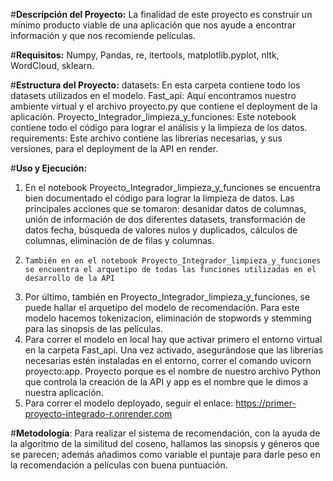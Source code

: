 #**Descripción del Proyecto:**
La finalidad de este proyecto es construir un mínimo producto viable de una aplicación que nos ayude a encontrar información y que nos recomiende películas. 


#**Requisitos:**
Numpy, Pandas, re, itertools, matplotlib.pyplot, nltk, WordCloud, sklearn.


#**Estructura del Proyecto:**
datasets: En esta carpeta contiene todo los datasets utilizados en el modelo.
Fast_api: Aquí encontramos nuestro ambiente virtual y el archivo proyecto.py que contiene el deployment de la aplicación. 
Proyecto_Integrador_limpieza_y_funciones: Este notebook contiene todo el código para lograr el análisis y la limpieza de los datos.
requirements: Este archivo contiene las librerías necesarias, y sus versiones, para el deployment de la API en render.


#**Uso y Ejecución:**
  1.	En el notebook Proyecto_Integrador_limpieza_y_funciones se encuentra bien documentado el código para lograr la limpieza de datos.
  Las principales acciones que se tomaron: desanidar datos de columnas, unión de información de dos diferentes datasets, transformación de datos fecha, búsqueda de valores nulos y duplicados, cálculos de columnas, eliminación de de filas y columnas.
  2.	 También en en el notebook Proyecto_Integrador_limpieza_y_funciones se encuentra el arquetipo de todas las funciones utilizadas en el desarrollo de la API
  3.	Por último, también en Proyecto_Integrador_limpieza_y_funciones, se puede hallar el arquetipo del modelo de recomendación. Para este modelo hacemos tokenizacion, eliminación de stopwords y stemming para las sinopsis de las películas. 
  4.	Para correr el modelo en local hay que activar primero el entorno virtual en la carpeta Fast_api. Una vez activado, asegurándose que las librerías necesarias estén instaladas en el entorno, correr el comando uvicorn proyecto:app. Proyecto porque es el nombre de nuestro archivo Python que controla la creación de la API y app es el nombre que le dimos a nuestra aplicación.
  5.	Para correr el modelo deployado, seguir el enlace: https://primer-proyecto-integrado-r.onrender.com


#**Metodología**: 
Para realizar el sistema de recomendación, con la ayuda de la algoritmo de la similitud del coseno, hallamos las sinopsis y géneros que se parecen; además añadimos como variable el puntaje para darle peso en la recomendación a películas con buena puntuación.
   
